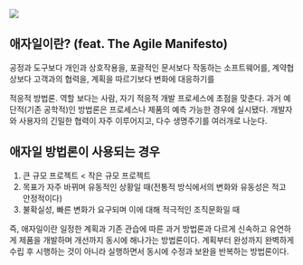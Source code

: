 ![](https://images.velog.io/images/finelinefe/post/c7b9d8a6-be45-470e-930c-9c99fecb1a4c/agile.png)


## 애자일이란? (feat. The Agile Manifesto)
공정과 도구보다 개인과 상호작용을,
포괄적인 문서보다 작동하는 소프트웨어를,
계약협상보다 고객과의 협력을,
계획을 따르기보다 변화에 대응하기를
<br />

적응적 방법론. 역할 보다는 사람, 자기 적응적 개발 프로세스에 초점을 맞춘다.
과거 예단적(기존 공학적)인 방법론은 프로세스나 제품의 예측 가능한 경우에 실시됐다. 개발자와 사용자의 긴밀한 협력이 자주 이루어지고, 다수 생명주기를 여러개로 나눈다.

## 애자일 방법론이 사용되는 경우
1) 큰 규모 프로젝트 < 작은 규모 프로젝트
2) 목표가 자주 바뀌며 유동적인 상황일 때(전통적 방식에서의 변화와 유동성은 적고 안정적이다)
3) 불확실성, 빠른 변화가 요구되며 이에 대해 적극적인 조직문화일 때

즉, 애자일이란 일정한 계획과 기존 관습에 따른 과거 방법론과 다르게 신속하고 유연하게 제품을 개발하며 개선까지 동시에 해나가는 방법론이다. 계획부터 완성까지 완벽하게 수립 후 시행하는 것이 아니라 실행하면서 동시에 수정과 보완을 반복하는 방법론이다.

